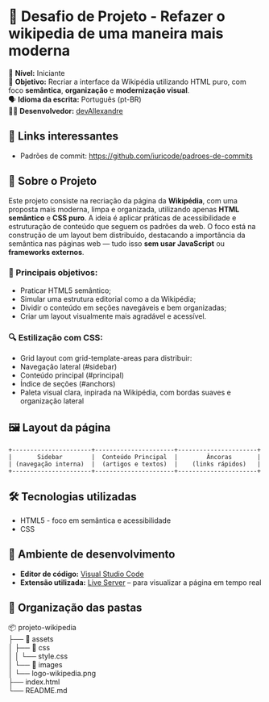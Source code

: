 # 🚀 Desafio de Projeto - Refazer o wikipedia de uma maneira mais moderna

📌 **Nível:** Iniciante  
🎯 **Objetivo:** Recriar a interface da Wikipédia utilizando HTML puro, com foco **semântica**, **organização** e **modernização visual**.  
🗣️ **Idioma da escrita:** Português (pt-BR)  
👨‍💻 **Desenvolvedor:** [devAllexandre](https://github.com/AllexandreVitor)   



## 🔗 Links interessantes

- Padrões de commit: https://github.com/iuricode/padroes-de-commits




## 🧠 Sobre o Projeto

Este projeto consiste na recriação da página da **Wikipédia**, com uma proposta mais moderna, limpa e organizada, utilizando apenas **HTML semântico** e **CSS puro**. A ideia é aplicar práticas de acessibilidade e estruturação de conteúdo que seguem os padrões da web. O foco está na construção de um layout bem distribuído, destacando a importância da semântica nas páginas web — tudo isso **sem usar JavaScript** ou **frameworks externos**.

### 🎯 Principais objetivos:

- Praticar HTML5 semântico;
- Simular uma estrutura editorial como a da Wikipédia;
- Dividir o conteúdo em seções navegáveis e bem organizadas;
- Criar um layout visualmente mais agradável e acessível.

### 🔍 Estilização com CSS:

- Grid layout com grid-template-areas para distribuir:
- Navegação lateral (#sidebar)
- Conteúdo principal (#principal)
- Índice de seções (#anchors)
- Paleta visual clara, inpirada na Wikipédia, com bordas suaves e organização lateral

## 🖼️ Layout da página

```
+----------------------+----------------------+----------------------+
|       Sidebar        |  Conteúdo Principal  |        Âncoras       |
| (navegação interna)  |  (artigos e textos)  |    (links rápidos)   |
+----------------------+----------------------+----------------------+
```


## 🛠️ Tecnologias utilizadas

- HTML5 - foco em semântica e acessibilidade
- CSS



## 🧰 Ambiente de desenvolvimento

- **Editor de código:** [Visual Studio Code](https://code.visualstudio.com/)
- **Extensão utilizada:** [Live Server](https://marketplace.visualstudio.com/items?itemName=ritwickdey.LiveServer) – para visualizar a página em tempo real

## 📁 Organização das pastas
📦 projeto-wikipedia    
├── 📁 assets   
│   ├── 📁 css  
│   │   └── style.css   
│   └── 📁 images   
│       └── logo-wikipedia.png  
├── index.html  
└── README.md   
